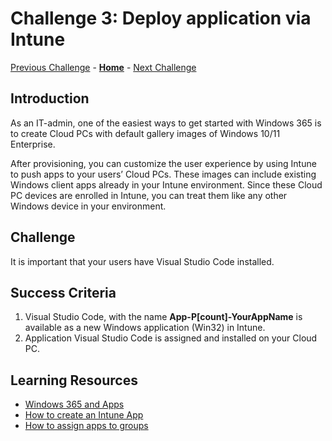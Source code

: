 # Challenge 3: Deploy application via Intune

[Previous Challenge](./02-W365-RDP-Properties.md) - **[Home](../../readme.md)** - [Next Challenge](../DevBox/01-DevBox-Configure-Dev-Box.md)

## Introduction

As an IT-admin, one of the easiest ways to get started with Windows 365 is to create Cloud PCs with default gallery images of Windows 10/11 Enterprise. 

After provisioning, you can customize the user experience by using Intune to push apps to your users’ Cloud PCs. These images can include existing Windows client apps already in your Intune environment. Since these Cloud PC devices are enrolled in Intune, you can treat them like any other Windows device in your environment.

## Challenge

It is important that your users have Visual Studio Code installed.

## Success Criteria

1.	Visual Studio Code, with the name **App-P[count]-YourAppName** is available as a new Windows application (Win32) in Intune.
2.  Application Visual Studio Code is assigned and installed on your Cloud PC.

## Learning Resources
- [Windows 365 and Apps](https://learn.microsoft.com/en-us/windows-365/enterprise/app-overview)
- [How to create an Intune App](https://learn.microsoft.com/en-us/mem/intune/apps/apps-win32-prepare)
- [How to assign apps to groups](https://learn.microsoft.com/en-us/mem/intune/apps/apps-deploy)
